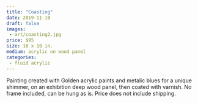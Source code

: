 ```yaml
---
title: "Coasting"
date: 2019-11-10
draft: false
images:
 - art/coasting2.jpg
price: $95
size: 10 x 10 in.
medium: acrylic on wood panel
categories:
 - fluid acrylic
---
```


Painting created with Golden acrylic paints and metalic blues for a unique shimmer, on an exhibition deep wood panel, then coated with varnish. No frame included, can be hung as is. Price does not include shipping.
